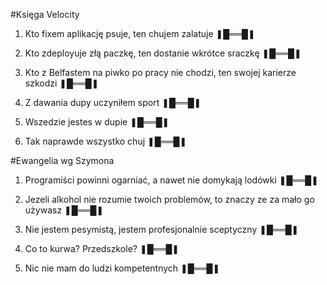 #Księga Velocity

1. Kto fixem aplikację psuje, ten chujem zalatuje ❚█══█❚

2. Kto zdeployuje złą paczkę, ten dostanie wkrótce sraczkę ❚█══█❚

3. Kto z Belfastem na piwko po pracy nie chodzi, ten swojej karierze szkodzi ❚█══█❚

4. Z dawania dupy uczyniłem sport ❚█══█❚

5. Wszedzie jestes w dupie ❚█══█❚

6. Tak naprawde wszystko chuj ❚█══█❚


#Ewangelia wg Szymona

1. Programiści powinni ogarniać, a nawet nie domykają lodówki ❚█══█❚

2. Jezeli alkohol nie rozumie twoich problemów, to znaczy ze za mało go używasz ❚█══█❚

3. Nie jestem pesymistą, jestem profesjonalnie sceptyczny ❚█══█❚

4. Co to kurwa? Przedszkole? ❚█══█❚

5. Nic nie mam do ludzi kompetentnych ❚█══█❚
